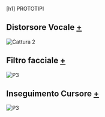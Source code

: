 [h1] PROTOTIPI

## Distorsore Vocale [+](https://editor.p5js.org/lucrezia1234/sketches/_I-P8XQeo)

![Cattura 2](https://user-images.githubusercontent.com/79698027/132414306-82309422-cf99-436a-8054-efbfd4fd141b.JPG)

## Filtro facciale [+](https://editor.p5js.org/lucrezia1234/sketches/qjBGNLpyM)

![P3](https://user-images.githubusercontent.com/79698027/122657806-06272f00-d167-11eb-8b12-d9f69d128c76.JPG)

## Inseguimento Cursore [+](https://editor.p5js.org/lucrezia1234/sketches/OFtba-8tv)

![P3](https://user-images.githubusercontent.com/79698027/132418741-28b35c4f-37d1-45ec-b7ce-cac8ea34b032.JPG)

